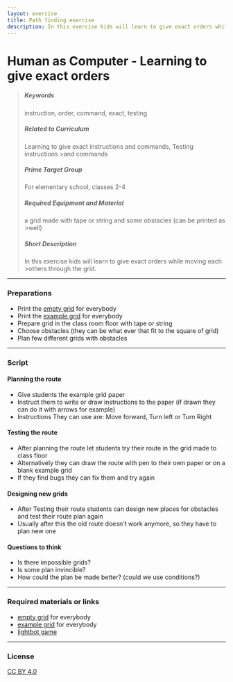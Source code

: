 ```yaml
---
layout: exercise
title: Path finding exercise
description: In this exercise kids will learn to give exact orders while moving each others through the grid.
---
```


# Human as Computer - Learning to give exact orders

>##### Keywords
>
>instruction, order, command, exact, testing
>
>##### Related to Curriculum
>
>Learning to give exact instructions and commands, Testing instructions >and commands
>
>##### Prime Target Group
>
>For elementary school, classes 2-4
>
>##### Required Equipment and Material
>
>a grid made with tape or string and some obstacles (can be printed as >well)
>
>##### Short Description
>
>In this exercise kids will learn to give exact orders while moving each >others through the grid.
>

---

### Preparations

  * Print the [empty grid](/eduSpice/example/empty_grid.pdf) for everybody
  * Print the [example grid](/eduSpice/example/example_grid.pdf) for everybody
  * Prepare grid in the class room floor with tape or string
  * Choose obstacles (they can be what ever that fit to the square of grid)
  * Plan few different grids with obstacles

---

### Script

#### Planning the route

* Give students the example grid paper
* Instruct them to write or draw instructions to the paper (if drawn they can do it with arrows for example)
* Instructions They can use are: Move forward, Turn left or Turn Right

#### Testing the route

* After planning the route let students try their route in the grid made to class floor
* Alternatively they can draw the route with pen to their own paper or on a blank example grid
* If they find bugs they can fix them and try again

#### Designing new grids

* After Testing their route students can design new places for obstacles and test their route plan again
* Usually after this the old route doesn't work anymore, so they have to plan new one

#### Questions to think

* Is there impossible grids?
* Is some plan invincible?
* How could the plan be made better? (could we use conditions?)

---

### Required materials or links

* [empty grid](/eduSpice/example/empty_grid.pdf) for everybody
* [example grid](/eduSpice/example/example_grid.pdf) for everybody
* [lightbot game](http://lightbot.com/)


---

### License
[CC BY 4.0](https://creativecommons.org/licenses/by/4.0/)



